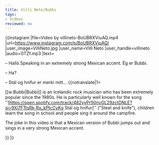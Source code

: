 ```yaml
---
title: Villi Neto/Bubbi
tags:
- Videos
reviewed: no
---
```


{{instagram
|file=Video by villineto-BoUBRXViuAQ.mp4
|url=https://www.instagram.com/p/BoUBRXViuAQ/
|user_image=VilliNeto.jpg
|user_name=Villi Neto
|user_handle=villineto
|audio=0TZf.mp3
|text=

– Halló.<ref name="mexiko">Speaking in an extremely strong Mexican accent.</ref> Ég er Bubbi.

– Ha?

– Stál og hnífur er merki mitt...<ref name="mexiko"/>
{{notranslate|1=
<div class="video-explanation">

[[w:Bubbi|Bubbi]] is an Icelandic rock musician who has been extremely popular since the 1980s. He is particularly well known for the song ''[https://open.spotify.com/track/482yyPr50nyGL29zctDNLE?si=9Xi7FTtsRk-Rx_kPtcCyKg Stál og hnífur]'' ("Steel and knife"), children learn the song in school and people sing it around the campfire.

The joke in this video is that a Mexican version of Bubbi jumps out and sings in a very strong Mexican accent.
</div>
}}
}}

